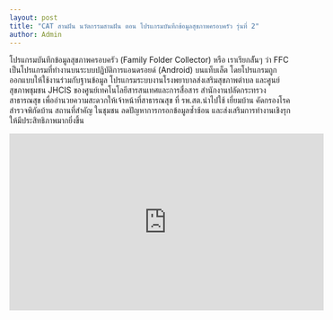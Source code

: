 ```yaml
---
layout: post
title: "CAT สานฝัน นวัตกรรมสานฝัน ตอน โปรแกรมบันทึกข้อมูลสุขภาพครอบครัว รุ่นที่ 2"
author: Admin
---
```

โปรแกรมบันทึกข้อมูลสุขภาพครอบครัว (Family Folder Collector) หรือ เราเรียกส้ันๆ ว่า FFC เป็นโปรแกรมที่ทำงานบนระบบปฏิบัติการแอนดรอยด์ (Android) บนแท็บเล็ต โดยโปรแกรมถูกออกแบบให้ใช้งานร่วมกับฐานข้อมูล โปรแกรมระบบงานโรงพยาบาลส่งเสริมสุขภาพตำบล และศูนย์สุขภาพชุมชน JHCIS ของศูนย์เทคโนโลยีสารสนเทศและการสื่อสาร สำนักงานปลัดกระทรวง สาธารณสุข เพื่ออำนวยความสะดวกให้เจ้าหน้าที่สาธารณสุข ที่ รพ.สต.นำไปใช้ เยี่ยมบ้าน คัดกรองโรค สำรวจพิกัดบ้าน สถานที่สำคัญ ในชุมชน ลดปัญหาการกรอกข้อมูลซ้ำซ้อน และส่งเสริมการทำงานเชิงรุกให้มีประสิทธิภาพมากยิ่งขึ้น

<iframe width="560" height="315" src="https://www.youtube.com/embed/DJceyu3Bg6c" frameborder="0" allowfullscreen=""></iframe>
